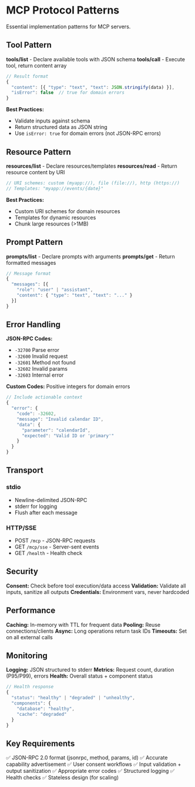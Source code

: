 # MCP Protocol Patterns

Essential implementation patterns for MCP servers.

## Tool Pattern

**tools/list** - Declare available tools with JSON schema
**tools/call** - Execute tool, return content array

```typescript
// Result format
{
  "content": [{ "type": "text", "text": JSON.stringify(data) }],
  "isError": false  // true for domain errors
}
```

**Best Practices:**
- Validate inputs against schema
- Return structured data as JSON string
- Use `isError: true` for domain errors (not JSON-RPC errors)

## Resource Pattern

**resources/list** - Declare resources/templates
**resources/read** - Return resource content by URI

```typescript
// URI schemes: custom (myapp://), file (file://), http (https://)
// Templates: "myapp://events/{date}"
```

**Best Practices:**
- Custom URI schemes for domain resources
- Templates for dynamic resources
- Chunk large resources (>1MB)

## Prompt Pattern

**prompts/list** - Declare prompts with arguments
**prompts/get** - Return formatted messages

```typescript
// Message format
{
  "messages": [{
    "role": "user" | "assistant",
    "content": { "type": "text", "text": "..." }
  }]
}
```

## Error Handling

**JSON-RPC Codes:**
- `-32700` Parse error
- `-32600` Invalid request
- `-32601` Method not found
- `-32602` Invalid params
- `-32603` Internal error

**Custom Codes:** Positive integers for domain errors

```typescript
// Include actionable context
{
  "error": {
    "code": -32602,
    "message": "Invalid calendar ID",
    "data": {
      "parameter": "calendarId",
      "expected": "Valid ID or 'primary'"
    }
  }
}
```

## Transport

### stdio
- Newline-delimited JSON-RPC
- stderr for logging
- Flush after each message

### HTTP/SSE
- POST `/mcp` - JSON-RPC requests
- GET `/mcp/sse` - Server-sent events
- GET `/health` - Health check

## Security

**Consent:** Check before tool execution/data access
**Validation:** Validate all inputs, sanitize all outputs
**Credentials:** Environment vars, never hardcoded

## Performance

**Caching:** In-memory with TTL for frequent data
**Pooling:** Reuse connections/clients
**Async:** Long operations return task IDs
**Timeouts:** Set on all external calls

## Monitoring

**Logging:** JSON structured to stderr
**Metrics:** Request count, duration (P95/P99), errors
**Health:** Overall status + component status

```typescript
// Health response
{
  "status": "healthy" | "degraded" | "unhealthy",
  "components": {
    "database": "healthy",
    "cache": "degraded"
  }
}
```

## Key Requirements

✅ JSON-RPC 2.0 format (jsonrpc, method, params, id)
✅ Accurate capability advertisement
✅ User consent workflows
✅ Input validation + output sanitization
✅ Appropriate error codes
✅ Structured logging
✅ Health checks
✅ Stateless design (for scaling)
